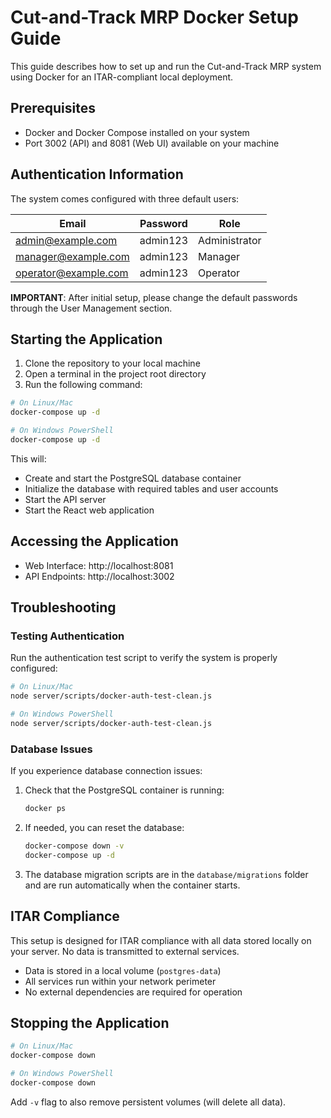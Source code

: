 # Cut-and-Track MRP Docker Setup Guide

This guide describes how to set up and run the Cut-and-Track MRP system using Docker for an ITAR-compliant local deployment.

## Prerequisites

- Docker and Docker Compose installed on your system
- Port 3002 (API) and 8081 (Web UI) available on your machine

## Authentication Information

The system comes configured with three default users:

| Email | Password | Role |
|-------|----------|------|
| admin@example.com | admin123 | Administrator |
| manager@example.com | admin123 | Manager |
| operator@example.com | admin123 | Operator |

**IMPORTANT**: After initial setup, please change the default passwords through the User Management section.

## Starting the Application

1. Clone the repository to your local machine
2. Open a terminal in the project root directory
3. Run the following command:

```bash
# On Linux/Mac
docker-compose up -d

# On Windows PowerShell
docker-compose up -d
```

This will:
- Create and start the PostgreSQL database container
- Initialize the database with required tables and user accounts
- Start the API server
- Start the React web application

## Accessing the Application

- Web Interface: http://localhost:8081
- API Endpoints: http://localhost:3002

## Troubleshooting

### Testing Authentication

Run the authentication test script to verify the system is properly configured:

```bash
# On Linux/Mac
node server/scripts/docker-auth-test-clean.js

# On Windows PowerShell
node server/scripts/docker-auth-test-clean.js
```

### Database Issues

If you experience database connection issues:

1. Check that the PostgreSQL container is running:
   ```bash
   docker ps
   ```

2. If needed, you can reset the database:
   ```bash
   docker-compose down -v
   docker-compose up -d
   ```

3. The database migration scripts are in the `database/migrations` folder and are run automatically when the container starts.

## ITAR Compliance

This setup is designed for ITAR compliance with all data stored locally on your server. No data is transmitted to external services.

- Data is stored in a local volume (`postgres-data`)
- All services run within your network perimeter
- No external dependencies are required for operation

## Stopping the Application

```bash
# On Linux/Mac
docker-compose down

# On Windows PowerShell
docker-compose down
```

Add `-v` flag to also remove persistent volumes (will delete all data).
